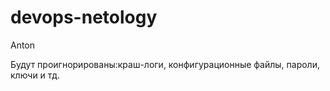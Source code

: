 # devops-netology
Anton

Будут проигнорированы:краш-логи, конфигурационные файлы, пароли, ключи и тд.